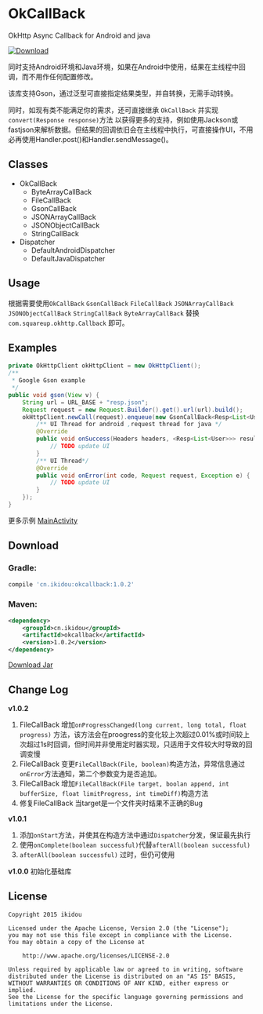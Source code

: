# OkCallBack

OkHttp Async Callback for Android and java 

[ ![Download](https://api.bintray.com/packages/ikidou/maven/okcallback/images/download.svg) ](https://bintray.com/ikidou/maven/okcallback/_latestVersion)

同时支持Android环境和Java环境，如果在Android中使用，结果在主线程中回调，而不用作任何配置修改。

该库支持Gson，通过泛型可直接指定结果类型，并自转换，无需手动转换。

同时，如现有类不能满足你的需求，还可直接继承 `OkCallBack` 并实现 `convert(Response response)`方法 以获得更多的支持，例如使用Jackson或fastjson来解析数据。但结果的回调依旧会在主线程中执行，可直接操作UI，不用必再使用Handler.post()和Handler.sendMessage()。


## Classes
- OkCallBack
	- ByteArrayCallBack
	- FileCallBack
	- GsonCallBack
	- JSONArrayCallBack
	- JSONObjectCallBack
	- StringCallBack
- Dispatcher
    - DefaultAndroidDispatcher
    - DefaultJavaDispatcher

## Usage
根据需要使用`OkCallBack` `GsonCallBack` `FileCallBack` `JSONArrayCallBack` `JSONObjectCallBack` `StringCallBack` `ByteArrayCallBack` 替换 `com.squareup.okhttp.Callback` 即可。

## Examples 

```java
private OkHttpClient okHttpClient = new OkHttpClient();
/**
 * Google Gson example 
 */
public void gson(View v) {
    String url = URL_BASE + "resp.json";
    Request request = new Request.Builder().get().url(url).build();
    okHttpClient.newCall(request).enqueue(new GsonCallBack<Resp<List<User>>>() {
        /** UI Thread for android ,request thread for java */
        @Override
        public void onSuccess(Headers headers, <Resp<List<User>>> result) {
            // TODO update UI
        }
        /** UI Thread*/
        @Override
        public void onError(int code, Request request, Exception e) {
            // TODO update UI
        }
    });
}

```


更多示例 [MainActivity](sample/src/main/java/cn/ikidou/sample/okcallback/MainActivity.java)

## Download
### Gradle:
```gradle
compile 'cn.ikidou:okcallback:1.0.2'
```
### Maven:
```xml
<dependency>
	<groupId>cn.ikidou</groupId>
	<artifactId>okcallback</artifactId>
	<version>1.0.2</version>
</dependency>
```
[Download Jar](https://dl.bintray.com/ikidou/maven/cn/ikidou/okcallback/1.0.2/)
## Change Log
**v1.0.2**

1. FileCallBack 增加`onProgressChanged(long current, long total, float progress)` 方法，该方法会在proogress的变化较上次超过0.01%或时间较上次超过1s时回调，但时间并非使用定时器实现，只适用于文件较大时导致的回调变慢
1. FileCallBack 变更`FileCallBack(File, boolean)`构造方法，异常信息通过`onError`方法通知，第二个参数变为是否追加。
1. FileCallBack 增加`FileCallBack(File target, boolan append, int bufferSize, float limitProgress, int timeDiff)`构造方法
1. 修复FileCallBack 当target是一个文件夹时结果不正确的Bug


**v1.0.1** 

1. 添加`onStart`方法，并使其在构造方法中通过`Dispatcher`分发，保证最先执行
1. 使用`onComplete(boolean successful)`代替`afterAll(boolean successful)`
1. `afterAll(boolean successful)` 过时，但仍可使用


**v1.0.0** 初始化基础库


License
-------
    Copyright 2015 ikidou
    
    Licensed under the Apache License, Version 2.0 (the "License");
    you may not use this file except in compliance with the License.
    You may obtain a copy of the License at
    
        http://www.apache.org/licenses/LICENSE-2.0
    
    Unless required by applicable law or agreed to in writing, software
    distributed under the License is distributed on an "AS IS" BASIS,
    WITHOUT WARRANTIES OR CONDITIONS OF ANY KIND, either express or implied.
    See the License for the specific language governing permissions and
    limitations under the License.